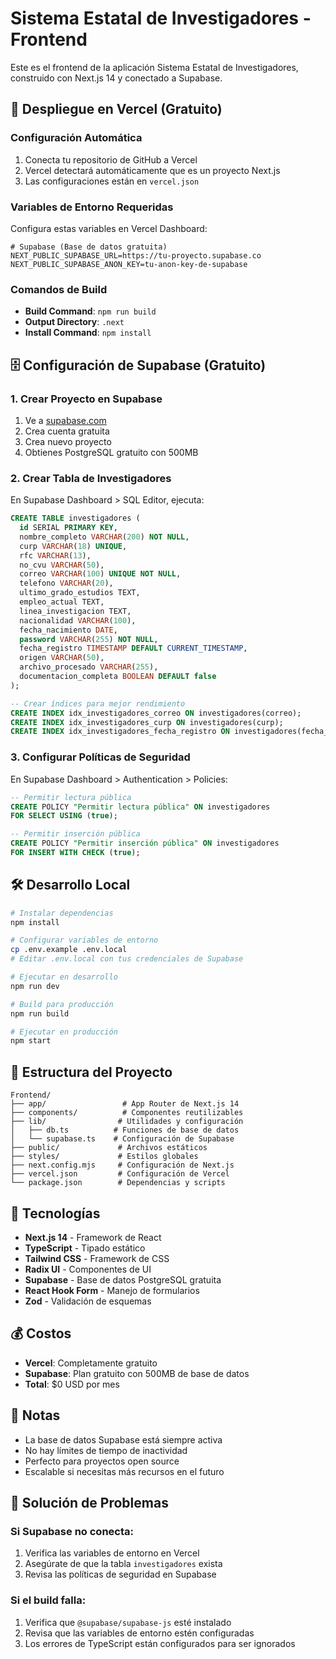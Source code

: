 # Sistema Estatal de Investigadores - Frontend

Este es el frontend de la aplicación Sistema Estatal de Investigadores, construido con Next.js 14 y conectado a Supabase.

## 🚀 Despliegue en Vercel (Gratuito)

### Configuración Automática
1. Conecta tu repositorio de GitHub a Vercel
2. Vercel detectará automáticamente que es un proyecto Next.js
3. Las configuraciones están en `vercel.json`

### Variables de Entorno Requeridas
Configura estas variables en Vercel Dashboard:

```env
# Supabase (Base de datos gratuita)
NEXT_PUBLIC_SUPABASE_URL=https://tu-proyecto.supabase.co
NEXT_PUBLIC_SUPABASE_ANON_KEY=tu-anon-key-de-supabase
```

### Comandos de Build
- **Build Command**: `npm run build`
- **Output Directory**: `.next`
- **Install Command**: `npm install`

## 🗄️ Configuración de Supabase (Gratuito)

### 1. Crear Proyecto en Supabase
1. Ve a [supabase.com](https://supabase.com)
2. Crea cuenta gratuita
3. Crea nuevo proyecto
4. Obtienes PostgreSQL gratuito con 500MB

### 2. Crear Tabla de Investigadores
En Supabase Dashboard > SQL Editor, ejecuta:

```sql
CREATE TABLE investigadores (
  id SERIAL PRIMARY KEY,
  nombre_completo VARCHAR(200) NOT NULL,
  curp VARCHAR(18) UNIQUE,
  rfc VARCHAR(13),
  no_cvu VARCHAR(50),
  correo VARCHAR(100) UNIQUE NOT NULL,
  telefono VARCHAR(20),
  ultimo_grado_estudios TEXT,
  empleo_actual TEXT,
  linea_investigacion TEXT,
  nacionalidad VARCHAR(100),
  fecha_nacimiento DATE,
  password VARCHAR(255) NOT NULL,
  fecha_registro TIMESTAMP DEFAULT CURRENT_TIMESTAMP,
  origen VARCHAR(50),
  archivo_procesado VARCHAR(255),
  documentacion_completa BOOLEAN DEFAULT false
);

-- Crear índices para mejor rendimiento
CREATE INDEX idx_investigadores_correo ON investigadores(correo);
CREATE INDEX idx_investigadores_curp ON investigadores(curp);
CREATE INDEX idx_investigadores_fecha_registro ON investigadores(fecha_registro);
```

### 3. Configurar Políticas de Seguridad
En Supabase Dashboard > Authentication > Policies:

```sql
-- Permitir lectura pública
CREATE POLICY "Permitir lectura pública" ON investigadores
FOR SELECT USING (true);

-- Permitir inserción pública
CREATE POLICY "Permitir inserción pública" ON investigadores
FOR INSERT WITH CHECK (true);
```

## 🛠️ Desarrollo Local

```bash
# Instalar dependencias
npm install

# Configurar variables de entorno
cp .env.example .env.local
# Editar .env.local con tus credenciales de Supabase

# Ejecutar en desarrollo
npm run dev

# Build para producción
npm run build

# Ejecutar en producción
npm start
```

## 📁 Estructura del Proyecto

```
Frontend/
├── app/                 # App Router de Next.js 14
├── components/          # Componentes reutilizables
├── lib/                # Utilidades y configuración
│   ├── db.ts          # Funciones de base de datos
│   └── supabase.ts    # Configuración de Supabase
├── public/             # Archivos estáticos
├── styles/             # Estilos globales
├── next.config.mjs     # Configuración de Next.js
├── vercel.json         # Configuración de Vercel
└── package.json        # Dependencias y scripts
```

## 🔧 Tecnologías

- **Next.js 14** - Framework de React
- **TypeScript** - Tipado estático
- **Tailwind CSS** - Framework de CSS
- **Radix UI** - Componentes de UI
- **Supabase** - Base de datos PostgreSQL gratuita
- **React Hook Form** - Manejo de formularios
- **Zod** - Validación de esquemas

## 💰 Costos

- **Vercel**: Completamente gratuito
- **Supabase**: Plan gratuito con 500MB de base de datos
- **Total**: $0 USD por mes

## 📝 Notas

- La base de datos Supabase está siempre activa
- No hay límites de tiempo de inactividad
- Perfecto para proyectos open source
- Escalable si necesitas más recursos en el futuro

## 🚨 Solución de Problemas

### Si Supabase no conecta:
1. Verifica las variables de entorno en Vercel
2. Asegúrate de que la tabla `investigadores` exista
3. Revisa las políticas de seguridad en Supabase

### Si el build falla:
1. Verifica que `@supabase/supabase-js` esté instalado
2. Revisa que las variables de entorno estén configuradas
3. Los errores de TypeScript están configurados para ser ignorados 
